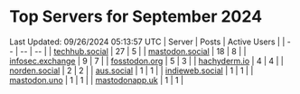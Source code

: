 # Top Servers for September 2024
Last Updated: 09/26/2024 05:13:57 UTC
| Server | Posts | Active Users |
| -- | -- | -- |
| [techhub.social](https://techhub.social/tags/PowerShell) | 27 | 5 |
| [mastodon.social](https://mastodon.social/tags/PowerShell) | 18 | 8 |
| [infosec.exchange](https://infosec.exchange/tags/PowerShell) | 9 | 7 |
| [fosstodon.org](https://fosstodon.org/tags/PowerShell) | 5 | 3 |
| [hachyderm.io](https://hachyderm.io/tags/PowerShell) | 4 | 4 |
| [norden.social](https://norden.social/tags/PowerShell) | 2 | 2 |
| [aus.social](https://aus.social/tags/PowerShell) | 1 | 1 |
| [indieweb.social](https://indieweb.social/tags/PowerShell) | 1 | 1 |
| [mastodon.uno](https://mastodon.uno/tags/PowerShell) | 1 | 1 |
| [mastodonapp.uk](https://mastodonapp.uk/tags/PowerShell) | 1 | 1 |
